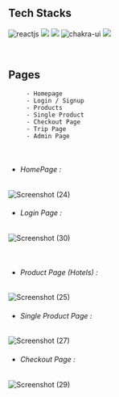 ## Tech Stacks
<p>
         <img src="https://img.shields.io/badge/React-282c34?style=for-the-badge&logo=react&logoColor=61DAFB" alt="reactjs" />
         <img src="https://img.shields.io/badge/Redux-593D88?style=for-the-badge&logo=redux&logoColor=white" />
         <img src="https://img.shields.io/badge/React_Router-CA4245?style=for-the-badge&logo=react-router&logoColor=white" />
         <img src="https://img.shields.io/badge/Chakra%20UI-27bdb1?style=for-the-badge&logo=chakraui&logoColor=white" alt="chakra-ui" />
         <img src="https://img.shields.io/badge/Vercel-000000?style=for-the-badge&logo=vercel&logoColor=white" />
</p>

<br/>

## Pages

         - Homepage
         - Login / Signup
         - Products
         - Single Product
         - Checkout Page
         - Trip Page
         - Admin Page

<br/>


   - ###### HomePage :

![Screenshot (24)](https://user-images.githubusercontent.com/96099134/209419941-8a822528-cebb-435a-bd35-e5e19bed9e70.png)
<br/>


   - ###### Login Page :

![Screenshot (30)](https://user-images.githubusercontent.com/96099134/209419939-58ce13fa-8566-42fb-8289-ade8d16dac09.png)

<br/>


   - ###### Product Page (Hotels) :

![Screenshot (25)](https://user-images.githubusercontent.com/96099134/209419943-acf06a86-552b-4b85-964b-f89cdf4f8fe8.png)
<br/>


   - ###### Single Product Page :

![Screenshot (27)](https://user-images.githubusercontent.com/96099134/209419934-32a6921c-0fbb-4a29-8e47-a3735f2c5ee0.png)
<br/>



   - ###### Checkout Page :
![Screenshot (29)](https://user-images.githubusercontent.com/96099134/209419937-fd53919e-d136-404b-8fb2-abd0323505e1.png)







